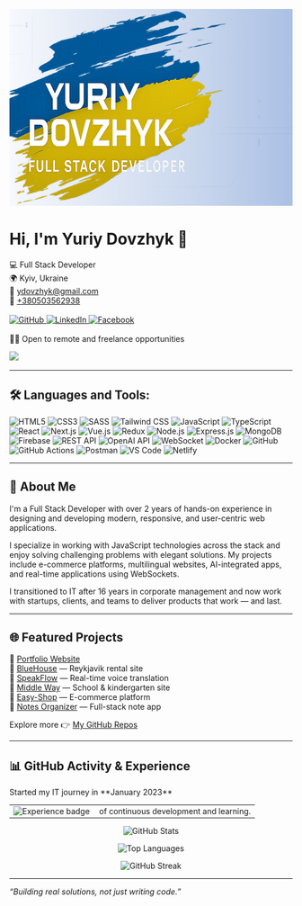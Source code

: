 <p align="center">
  <img src="https://github.com/ydovzhyk/ydovzhyk/blob/main/assets/image/banner.png" width="100%" height="350px" alt="Yuriy Dovzhyk Banner"/>
</p>

<h1 align="left">Hi, I'm Yuriy Dovzhyk 👋</h1>

<p align="left">
  💻 Full Stack Developer<br/>
  🌍 Kyiv, Ukraine<br/>
  📧 <a href="mailto:ydovzhyk@gmail.com">ydovzhyk@gmail.com</a><br/>
  📱 <a href="tel:+380503562938">+380503562938</a><br/><br/>

  <a href="https://github.com/ydovzhyk">
    <img src="https://img.shields.io/badge/GitHub-181717?style=flat-square&logo=github&logoColor=white" alt="GitHub"/>
  </a>
  <a href="https://www.linkedin.com/in/yuriy-dovzhyk/">
    <img src="https://img.shields.io/badge/LinkedIn-0A66C2?style=flat-square&logo=linkedin&logoColor=white" alt="LinkedIn"/>
  </a>
  <a href="https://www.facebook.com/ydovzhyk/">
    <img src="https://img.shields.io/badge/Facebook-1877F2?style=flat-square&logo=facebook&logoColor=white" alt="Facebook"/>
  </a><br/><br/>
  🧑‍💻 Open to remote and freelance opportunities
</p>

![](https://komarev.com/ghpvc/?username=ydovzhyk&color=brightgreen)

---

## 🛠️ Languages and Tools:

<p>
  <img src="https://img.shields.io/badge/HTML5-E34F26?style=flat-square&logo=html5&logoColor=white" alt="HTML5"/>
  <img src="https://img.shields.io/badge/CSS3-1572B6?style=flat-square&logo=css3&logoColor=white" alt="CSS3"/>
  <img src="https://img.shields.io/badge/SASS-CC6699?style=flat-square&logo=sass&logoColor=white" alt="SASS"/>
  <img src="https://img.shields.io/badge/TailwindCSS-06B6D4?style=flat-square&logo=tailwind-css&logoColor=white" alt="Tailwind CSS"/>
  <img src="https://img.shields.io/badge/JavaScript-F7DF1E?style=flat-square&logo=javascript&logoColor=black" alt="JavaScript"/>
  <img src="https://img.shields.io/badge/TypeScript-007ACC?style=flat-square&logo=typescript&logoColor=white" alt="TypeScript"/>
  <img src="https://img.shields.io/badge/React-20232A?style=flat-square&logo=react&logoColor=61DAFB" alt="React"/>
  <img src="https://img.shields.io/badge/Next.js-000000?style=flat-square&logo=nextdotjs&logoColor=white" alt="Next.js"/>
  <img src="https://img.shields.io/badge/Vue.js-4FC08D?style=flat-square&logo=vue.js&logoColor=white" alt="Vue.js"/>
  <img src="https://img.shields.io/badge/Redux-593D88?style=flat-square&logo=redux&logoColor=white" alt="Redux"/>
  <img src="https://img.shields.io/badge/Node.js-339933?style=flat-square&logo=node.js&logoColor=white" alt="Node.js"/>
  <img src="https://img.shields.io/badge/Express-000000?style=flat-square&logo=express&logoColor=white" alt="Express.js"/>
  <img src="https://img.shields.io/badge/MongoDB-47A248?style=flat-square&logo=mongodb&logoColor=white" alt="MongoDB"/>
  <img src="https://img.shields.io/badge/Firebase-FFCA28?style=flat-square&logo=firebase&logoColor=black" alt="Firebase"/>
  <img src="https://img.shields.io/badge/REST--API-FF6F00?style=flat-square&logo=api&logoColor=white" alt="REST API"/>
  <img src="https://img.shields.io/badge/OpenAI_API-4B4B4B?style=flat-square&logo=openai&logoColor=white" alt="OpenAI API"/>
  <img src="https://img.shields.io/badge/WebSocket-008080?style=flat-square&logo=websockets&logoColor=white" alt="WebSocket"/>
  <img src="https://img.shields.io/badge/Docker-2496ED?style=flat-square&logo=docker&logoColor=white" alt="Docker"/>
  <img src="https://img.shields.io/badge/GitHub-181717?style=flat-square&logo=github&logoColor=white" alt="GitHub"/>
  <img src="https://img.shields.io/badge/GitHub%20Actions-2088FF?style=flat-square&logo=github-actions&logoColor=white" alt="GitHub Actions"/>
  <img src="https://img.shields.io/badge/Postman-FF6C37?style=flat-square&logo=postman&logoColor=white" alt="Postman"/>
  <img src="https://img.shields.io/badge/VS%20Code-007ACC?style=flat-square&logo=visual-studio-code&logoColor=white" alt="VS Code"/>
  <img src="https://img.shields.io/badge/Netlify-00C7B7?style=flat-square&logo=netlify&logoColor=white" alt="Netlify"/>
</p>

---

## 🚀 About Me

I'm a Full Stack Developer with over 2 years of hands-on experience in designing and developing modern, responsive, and user-centric web applications.

I specialize in working with JavaScript technologies across the stack and enjoy solving challenging problems with elegant solutions. My projects include e-commerce platforms, multilingual websites, AI-integrated apps, and real-time applications using WebSockets.

I transitioned to IT after 16 years in corporate management and now work with startups, clients, and teams to deliver products that work — and last.

---

## 🌐 Featured Projects

🔹 [Portfolio Website](https://ydovzhyk.com)<br>
🔹 [BlueHouse](https://bluehouse-bb.netlify.app) — Reykjavik rental site<br>
🔹 [SpeakFlow](https://speakflow.netlify.app) — Real-time voice translation<br>
🔹 [Middle Way](https://middleway.in.ua) — School & kindergarten site<br>
🔹 [Easy-Shop](https://easy-shop-team.netlify.app) — E-commerce platform<br>
🔹 [Notes Organizer](https://notes-organiser-yd.netlify.app) — Full-stack note app<br>

Explore more 👉 [My GitHub Repos](https://github.com/ydovzhyk?tab=repositories)

---

## 📊 GitHub Activity & Experience

<p>
  Started my IT journey in **January 2023**
</p>

<table>
  <tr>
    <td><img src="https://img.shields.io/badge/Experience-2.4%20years-blue" alt="Experience badge" /></td>
    <td style="padding-left: 10px;">of continuous development and learning.</td>
  </tr>
</table>

<p align="center">
  <img width="450" src="https://github-readme-stats.vercel.app/api?username=ydovzhyk&show_icons=true&theme=tokyonight" alt="GitHub Stats" />
</p>

<p align="center">
  <img width="450" src="https://github-readme-stats.vercel.app/api/top-langs/?username=ydovzhyk&layout=compact&theme=tokyonight" alt="Top Languages" />
</p>

<p align="center">
  <img width="450" src="https://streak-stats.demolab.com?user=ydovzhyk&theme=tokyonight&hide_border=true" alt="GitHub Streak" />
</p>

---

_“Building real solutions, not just writing code.”_
